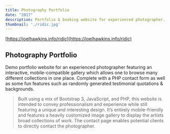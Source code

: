 ```yaml
---
title: Photography Portfolio
date: "2017"
description: Portfolio & booking website for experienced photographer.
thumbnail: './ridic.jpg'
---
```


[https://joelhawkins.info/ridic](https://joelhawkins.info/ridic)

## Photography Portfolio

Demo portfolio website for an experienced photographer featuring an interactive, mobile-compatible gallery which allows one to browse many different collections in one place. Complete with a PHP contact form as well as some fun features such as randomly generated testimonial quotations & backgrounds.

> Built using a mix of Bootstrap 3, JavaScript, and PHP, this website is intended to convey professionalism and experience while still featuring a unique and interesting design. It’s entirely mobile-friendly and features a heavily customized image gallery to display the artists broad collections of work. The contact page enables potential clients to directly contact the photographer.

